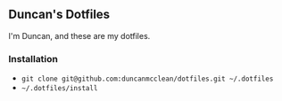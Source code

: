 ## Duncan's Dotfiles

I'm Duncan, and these are my dotfiles.

### Installation

* `git clone git@github.com:duncanmcclean/dotfiles.git ~/.dotfiles`
* `~/.dotfiles/install`
